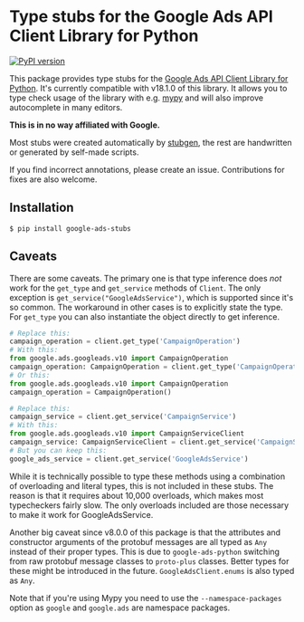 # Type stubs for the Google Ads API Client Library for Python

[![PyPI version](https://badge.fury.io/py/google-ads-stubs.svg)](https://badge.fury.io/py/google-ads-stubs)

This package provides type stubs for the [Google Ads API Client Library for Python](https://github.com/googleads/google-ads-python). 
It's currently compatible with v18.1.0 of this library. It allows you to type check usage of the library with e.g. [mypy](http://mypy-lang.org/) and will also improve autocomplete in many editors.

**This is in no way affiliated with Google.**

Most stubs were created automatically by [stubgen](https://mypy.readthedocs.io/en/stable/stubgen.html), the rest are handwritten or generated by self-made scripts.

If you find incorrect annotations, please create an issue. Contributions for fixes are also welcome.

## Installation

```
$ pip install google-ads-stubs
```

## Caveats

There are some caveats. The primary one is that type inference does _not_ work for the `get_type` and `get_service`
methods of `Client`. The only exception is `get_service("GoogleAdsService")`, which is supported since it's so common. The workaround in other cases is to explicitly state the type. For `get_type` you can also instantiate the object directly to get inference. 

```python
# Replace this:
campaign_operation = client.get_type('CampaignOperation')
# With this:
from google.ads.googleads.v10 import CampaignOperation
campaign_operation: CampaignOperation = client.get_type('CampaignOperation')
# Or this:
from google.ads.googleads.v10 import CampaignOperation
campaign_operation = CampaignOperation()

# Replace this:
campaign_service = client.get_service('CampaignService')
# With this:
from google.ads.googleads.v10 import CampaignServiceClient
campaign_service: CampaignServiceClient = client.get_service('CampaignService')
# But you can keep this:
google_ads_service = client.get_service('GoogleAdsService')
```

While it is technically possible to type these methods using a combination of overloading and literal types,
this is not included in these stubs. The reason is that it requires about 10,000 overloads, which makes most typecheckers fairly slow.
The only overloads included are those necessary to make it work for GoogleAdsService.

Another big caveat since v8.0.0 of this package is that the attributes and constructor arguments of the protobuf messages are all typed as `Any` instead of their proper types. This is due to `google-ads-python` switching from raw protobuf message classes to `proto-plus` classes. Better types for these might be introduced in the future. `GoogleAdsClient.enums` is also typed as `Any`.


Note that if you're using Mypy you need to use the `--namespace-packages` option as `google` and `google.ads` are namespace packages.